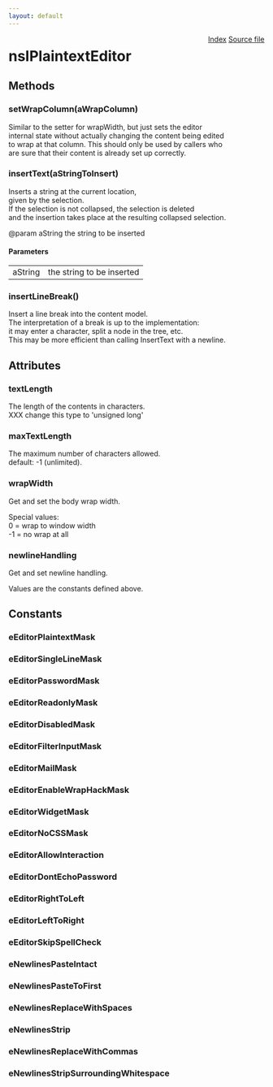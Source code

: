 ```yaml
---
layout: default
---
```

<div class='links' style='float:right'><a href="../index.html">Index</a>
<a href="http://dxr.mozilla.org/mozilla-central/source/editor/nsIPlaintextEditor.idl">Source file</a>
</div>

# nsIPlaintextEditor #

## Methods ##

### setWrapColumn(aWrapColumn) ###
  
Similar to the setter for wrapWidth, but just sets the editor  
internal state without actually changing the content being edited  
to wrap at that column.  This should only be used by callers who  
are sure that their content is already set up correctly.  
  

### insertText(aStringToInsert) ###
  
Inserts a string at the current location,  
given by the selection.  
If the selection is not collapsed, the selection is deleted  
and the insertion takes place at the resulting collapsed selection.  
  
@param aString   the string to be inserted  
  

#### Parameters ####

<table>

<tr>
<td>aString</td>
<td>the string to be inserted  
</td>
</tr>

</table>

### insertLineBreak() ###
  
Insert a line break into the content model.  
The interpretation of a break is up to the implementation:  
it may enter a character, split a node in the tree, etc.  
This may be more efficient than calling InsertText with a newline.  
  

## Attributes ##

### textLength ###
  
The length of the contents in characters.  
XXX change this type to 'unsigned long'  
  

### maxTextLength ###
  
The maximum number of characters allowed.  
  default: -1 (unlimited).  
  

### wrapWidth ###
 Get and set the body wrap width.  
  
Special values:  
   0 = wrap to window width  
  -1 = no wrap at all  
  

### newlineHandling ###
 Get and set newline handling.  
  
 Values are the constants defined above.  
  

## Constants ##

### eEditorPlaintextMask ###

### eEditorSingleLineMask ###

### eEditorPasswordMask ###

### eEditorReadonlyMask ###

### eEditorDisabledMask ###

### eEditorFilterInputMask ###

### eEditorMailMask ###

### eEditorEnableWrapHackMask ###

### eEditorWidgetMask ###

### eEditorNoCSSMask ###

### eEditorAllowInteraction ###

### eEditorDontEchoPassword ###

### eEditorRightToLeft ###

### eEditorLeftToRight ###

### eEditorSkipSpellCheck ###

### eNewlinesPasteIntact ###

### eNewlinesPasteToFirst ###

### eNewlinesReplaceWithSpaces ###

### eNewlinesStrip ###

### eNewlinesReplaceWithCommas ###

### eNewlinesStripSurroundingWhitespace ###

